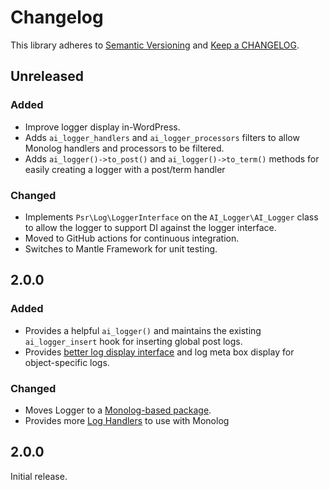 # Changelog

This library adheres to [Semantic Versioning](https://semver.org/) and [Keep a
CHANGELOG](https://keepachangelog.com/en/1.0.0/).

## Unreleased

### Added

- Improve logger display in-WordPress.
- Adds `ai_logger_handlers` and `ai_logger_processors` filters to allow Monolog
  handlers and processors to be filtered.
- Adds `ai_logger()->to_post()` and `ai_logger()->to_term()` methods for easily
  creating a logger with a post/term handler

### Changed

- Implements `Psr\Log\LoggerInterface` on the `AI_Logger\AI_Logger` class to
  allow the logger to support DI against the logger interface.
- Moved to GitHub actions for continuous integration.
- Switches to Mantle Framework for unit testing.

## 2.0.0

### Added

- Provides a helpful `ai_logger()` and maintains the existing `ai_logger_insert` hook for inserting global post logs.
- Provides [better log display interface](https://github.com/alleyinteractive/logger/wiki/Viewing-Logs) and log meta box display for object-specific logs.

### Changed

- Moves Logger to a [Monolog-based package](https://github.com/alleyinteractive/logger/wiki/How-to-Use).
- Provides more [Log Handlers](https://github.com/alleyinteractive/logger/wiki/Log-Handlers) to use with Monolog

## 2.0.0

Initial release.
